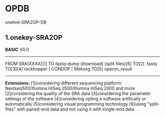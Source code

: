 # OPDB
onelink-SRA2OP-DB

## 1.onekey-SRA2OP

<strong>BASIC</strong> V0.0
<hr>
FROM
SRA(XXXX)[1]
TO
fastq-dump (download) (split files)[6]
TO[2]
.fastq
TO[3][4]
rockhopper | CONDOP | RNAseg
TO[5]
operon_result
<hr>

<strong>Extensions:</strong>
[1]considering different sequencing platform: Nextseq500/Illumina HiSeq 2500/Illumina HiSeq 2000 and more
[2]considering the quality of the SRA data 
[3]considering the parameter settings of the software
[4]considering opting a software artifically or automatically 
[5]considering visual programming technology
[6]using "split-files" with paired-end data and not using it with single-end data